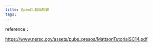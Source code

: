 ```yaml
---
title: OpenCL基础知识
tags:
---
```












reference：

https://www.nersc.gov/assets/pubs_presos/MattsonTutorialSC14.pdf
